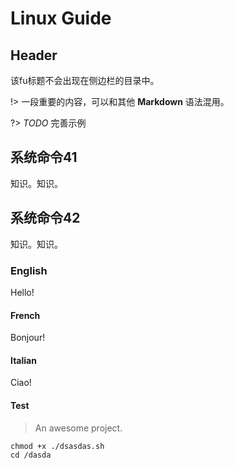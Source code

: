 # Linux Guide

## Header <!-- {docsify-ignore} -->

该fu标题不会出现在侧边栏的目录中。

!> 一段重要的内容，可以和其他 **Markdown** 语法混用。


?> _TODO_ 完善示例



## 系统命令41
知识。知识。

## 系统命令42
知识。知识。

<!-- tabs:start -->

### **English**

Hello!

#### **French**

Bonjour!

#### **Italian**

Ciao!

#### **Test**
> An awesome project.

```shell
chmod +x ./dsasdas.sh
cd /dasda
```
<!-- tabs:end -->